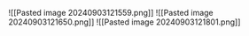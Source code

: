 ![[Pasted image 20240903121559.png]]
![[Pasted image 20240903121650.png]]
![[Pasted image 20240903121801.png]]